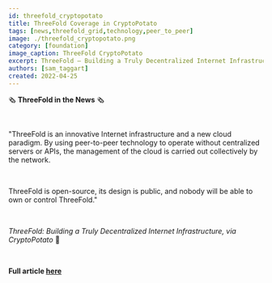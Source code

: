 ```yaml
---
id: threefold_cryptopotato
title: ThreeFold Coverage in CryptoPotato
tags: [news,threefold_grid,technology,peer_to_peer]
image: ./threefold_cryptopotato.png
category: [foundation]
image_caption: ThreeFold CryptoPotato
excerpt: ThreeFold – Building a Truly Decentralized Internet Infrastructure, via CryptoPotato
authors: [sam_taggart]
created: 2022-04-25
---
```


🗞 **ThreeFold in the News** 🗞

<br/> 

"ThreeFold is an innovative Internet infrastructure and a new cloud paradigm. By using peer-to-peer technology to operate without centralized servers or APIs, the management of the cloud is carried out collectively by the network.

<br/>

ThreeFold is open-source, its design is public, and nobody will be able to own or control ThreeFold."

<br/>

*ThreeFold: Building a Truly Decentralized Internet Infrastructure, via CryptoPotato* 🥔

<br/>

**Full article [here](https://cryptopotato.com/threefold-building-a-truly-decentralized-internet-infrastructure/)**